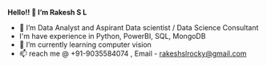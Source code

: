 **Hello!! 👋 I’m Rakesh S L**
- 👀 I’m Data Analyst and Aspirant Data scientist / Data Science Consultant
- I'm have experience in Python, PowerBI, SQL, MongoDB
- 🌱 I’m currently learning computer vision
- 📫 reach me @ +91-9035584074 , Email - rakeshslrocky@gmail.com

<!---
RakeshSLRocky/RakeshSLRocky is a ✨ special ✨ repository because its `README.md` (this file) appears on your GitHub profile.
You can click the Preview link to take a look at your changes.
--->
